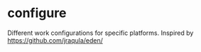 # configure

Different work configurations for specific platforms. Inspired by https://github.com/jraqula/eden/
